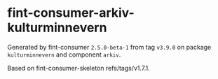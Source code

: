 # fint-consumer-arkiv-kulturminnevern

Generated by fint-consumer `2.5.0-beta-1` from tag `v3.9.0` on package `kulturminnevern` and component `arkiv`.

Based on fint-consumer-skeleton refs/tags/v1.7.1.
